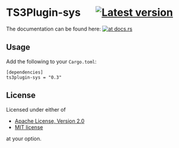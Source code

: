 TS3Plugin-sys &emsp; [![Latest version](https://img.shields.io/crates/v/ts3plugin-sys.svg)](https://crates.io/crates/ts3plugin-sys)
=============
The documentation can be found here: [![at docs.rs](https://docs.rs/ts3plugin-sys/badge.svg)](https://docs.rs/ts3plugin-sys)

Usage
-----
Add the following to your `Cargo.toml`:
```
[dependencies]
ts3plugin-sys = "0.3"
```

License
-------
Licensed under either of

 * [Apache License, Version 2.0](LICENSE-APACHE)
 * [MIT license](LICENSE-MIT)

at your option.
